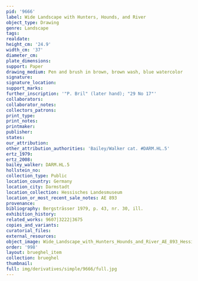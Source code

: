 ```yaml
---
pid: '9666'
label: Wide Landscape with Hunters, Hounds, and River
object_type: Drawing
genre: Landscape
tags: 
realdate: 
height_cm: '24.9'
width_cm: '37'
diameter_cm: 
plate_dimensions: 
support: Paper
drawing_medium: Pen and brush in brown, brown wash, blue watercolor
signature: 
signature_location: 
support_marks: 
further_inscription: '"P. Bril" (later hand); "29 No 17"'
collaborators: 
collaborator_notes: 
collectors_patrons: 
print_type: 
print_notes: 
printmaker: 
publisher: 
states: 
our_attribution: 
other_attribution_authorities: 'Bailey/Walker cat. #DARM.HL.5'
ertz_1979: 
ertz_2008: 
bailey_walker: DARM.HL.5
hollstein_no: 
collection_type: Public
location_country: Germany
location_city: Darmstadt
location_collection: Hessisches Landesmuseum
location_or_most_recent_sale_notes: AE 893
provenance: 
bibliography: Bergsträsser 1979, p. 43, nr. 30, ill.
exhibition_history: 
related_works: 9607|3222|3675
copies_and_variants: 
curatorial_files: 
external_resources: 
object_image: Wide_Landscape_with_Hunters_Hounds_and_River_AE_893_Hessisches_Landesmuseum.jpg
order: '998'
layout: brueghel_item
collection: brueghel
thumbnail: 
full: img/derivatives/simple/9666/full.jpg
---
```

